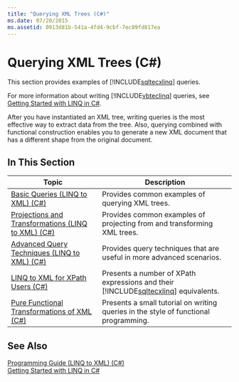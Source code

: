 ```yaml
---
title: "Querying XML Trees (C#)"
ms.date: 07/20/2015
ms.assetid: 0913d81b-541a-4fd4-9cbf-7ec89fd817ea
---
```

# Querying XML Trees (C#)
This section provides examples of [!INCLUDE[sqltecxlinq](~/includes/sqltecxlinq-md.md)] queries.  

 For more information about writing [!INCLUDE[vbteclinq](~/includes/vbteclinq-md.md)] queries, see [Getting Started with LINQ in C#](../../../../csharp/programming-guide/concepts/linq/getting-started-with-linq.md).  

 After you have instantiated an XML tree, writing queries is the most effective way to extract data from the tree. Also, querying combined with functional construction enables you to generate a new XML document that has a different shape from the original document.  

## In This Section  


|Topic|Description|  
|-----------|-----------------|  
|[Basic Queries (LINQ to XML) (C#)](../../../../csharp/programming-guide/concepts/linq/basic-queries-linq-to-xml.md)|Provides common examples of querying XML trees.|  
|[Projections and Transformations (LINQ to XML) (C#)](../../../../csharp/programming-guide/concepts/linq/projections-and-transformations-linq-to-xml.md)|Provides common examples of projecting from and transforming XML trees.|  
|[Advanced Query Techniques (LINQ to XML) (C#)](../../../../csharp/programming-guide/concepts/linq/advanced-query-techniques-linq-to-xml.md)|Provides query techniques that are useful in more advanced scenarios.|  
|[LINQ to XML for XPath Users (C#)](../../../../csharp/programming-guide/concepts/linq/linq-to-xml-for-xpath-users.md)|Presents a number of XPath expressions and their [!INCLUDE[sqltecxlinq](~/includes/sqltecxlinq-md.md)] equivalents.|  
|[Pure Functional Transformations of XML (C#)](../../../../csharp/programming-guide/concepts/linq/pure-functional-transformations-of-xml.md)|Presents a small tutorial on writing queries in the style of functional programming.|  

## See Also  
 [Programming Guide (LINQ to XML) (C#)](../../../../csharp/programming-guide/concepts/linq/programming-guide-linq-to-xml.md)  
 [Getting Started with LINQ in C#](../../../../csharp/programming-guide/concepts/linq/getting-started-with-linq.md)
